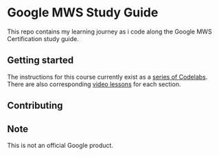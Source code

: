 # Google MWS Study Guide

This repo contains my learning journey as i code along the Google MWS Certification study guide.



## Getting started

The instructions for this course currently exist as a [series of Codelabs](https://codelabs.developers.google.com/dev-pwa-training/). There are also corresponding [video lessons](https://www.youtube.com/playlist?list=PLNYkxOF6rcIB2xHBZ7opgc2Mv009X87Hh) for each section.

## Contributing



## Note

This is not an official Google product.
